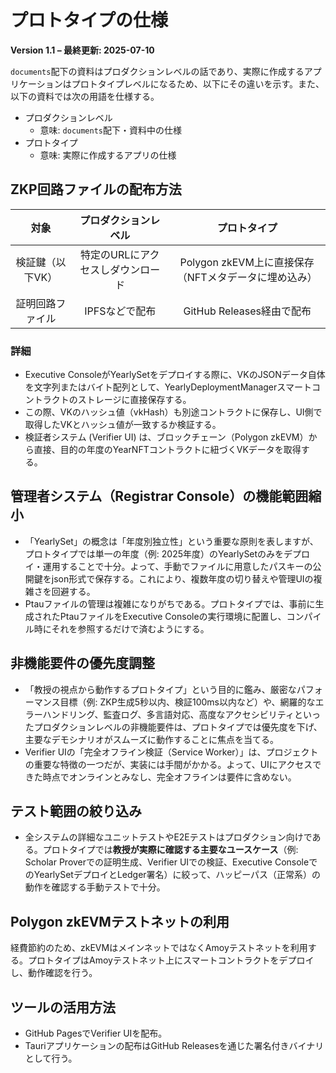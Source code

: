 # プロトタイプの仕様
**Version 1.1 – 最終更新: 2025-07-10**

`documents`配下の資料はプロダクションレベルの話であり、実際に作成するアプリケーションはプロトタイプレベルになるため、以下にその違いを示す。また、以下の資料では次の用語を仕様する。
- プロダクションレベル
  - 意味: `documents`配下・資料中の仕様
- プロトタイプ
  - 意味: 実際に作成するアプリの仕様

## ZKP回路ファイルの配布方法
|対象|プロダクションレベル|プロトタイプ|
|:-:|:-:|:-:|
|検証鍵（以下VK）|特定のURLにアクセスしダウンロード|Polygon zkEVM上に直接保存（NFTメタデータに埋め込み）|
|証明回路ファイル|IPFSなどで配布|GitHub Releases経由で配布|

### 詳細
- Executive ConsoleがYearlySetをデプロイする際に、VKのJSONデータ自体を文字列またはバイト配列として、YearlyDeploymentManagerスマートコントラクトのストレージに直接保存する。
- この際、VKのハッシュ値（vkHash）も別途コントラクトに保存し、UI側で取得したVKとハッシュ値が一致するか検証する。
- 検証者システム (Verifier UI) は、ブロックチェーン（Polygon zkEVM）から直接、目的の年度のYearNFTコントラクトに紐づくVKデータを取得する。

## 管理者システム（Registrar Console）の機能範囲縮小
- 「YearlySet」の概念は「年度別独立性」という重要な原則を表しますが、プロトタイプでは単一の年度（例: 2025年度）のYearlySetのみをデプロイ・運用することで十分。よって、手動でファイルに用意したパスキーの公開鍵をjson形式で保存する。これにより、複数年度の切り替えや管理UIの複雑さを回避する。
- Ptauファイルの管理は複雑になりがちである。プロトタイプでは、事前に生成されたPtauファイルをExecutive Consoleの実行環境に配置し、コンパイル時にそれを参照するだけで済むようにする。

## 非機能要件の優先度調整
- 「教授の視点から動作するプロトタイプ」という目的に鑑み、厳密なパフォーマンス目標（例: ZKP生成5秒以内、検証100ms以内など）や、網羅的なエラーハンドリング、監査ログ、多言語対応、高度なアクセシビリティといったプロダクションレベルの非機能要件は、プロトタイプでは優先度を下げ、主要なデモシナリオがスムーズに動作することに焦点を当てる。
- Verifier UIの「完全オフライン検証（Service Worker）」は、プロジェクトの重要な特徴の一つだが、実装には手間がかかる。よって、UIにアクセスできた時点でオンラインとみなし、完全オフラインは要件に含めない。

## テスト範囲の絞り込み
- 全システムの詳細なユニットテストやE2Eテストはプロダクション向けである。プロトタイプでは**教授が実際に確認する主要なユースケース**（例: Scholar Proverでの証明生成、Verifier UIでの検証、Executive ConsoleでのYearlySetデプロイとLedger署名）に絞って、ハッピーパス（正常系）の動作を確認する手動テストで十分。

## Polygon zkEVMテストネットの利用
経費節約のため、zkEVMはメインネットではなくAmoyテストネットを利用する。プロトタイプはAmoyテストネット上にスマートコントラクトをデプロイし、動作確認を行う。

## ツールの活用方法
- GitHub PagesでVerifier UIを配布。
- Tauriアプリケーションの配布はGitHub Releasesを通じた署名付きバイナリとして行う。
